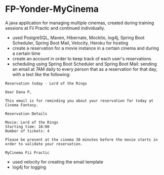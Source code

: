 # FP-Yonder-MyCinema
A java application for managing multiple cinemas, created during training sessions at Fii Practic and continued individually.

- used PostgreSQL, Maven, Hibernate, Mockito, log4j, Spring Boot Scheduler, Spring Boot Mail, Velocity, Heroku for hosting
- create a reservation for a movie instance in a certain cinema and during a certain time
- create an account in order to keep track of each user's reservations
- scheduling using Spring Boot Scheduler and Spring Boot Mail: sending an email at 7AM daily to every person that as a reservation for that day, with a text like the following:

```
Reservation today - Lord of the Rings

Dear Dana P,

This email is for reminding you about your reservation for today at Cinema Fantasy.

Reservation Details

Movie: Lord of the Rings
Starting time: 18:00
Number of tickets: 4

Please be present at the cinema 30 minutes before the movie starts in order to validate your reservation.

MyCinema Fii Practic
```
- used velocity for creating the email template
- log4j for logging
